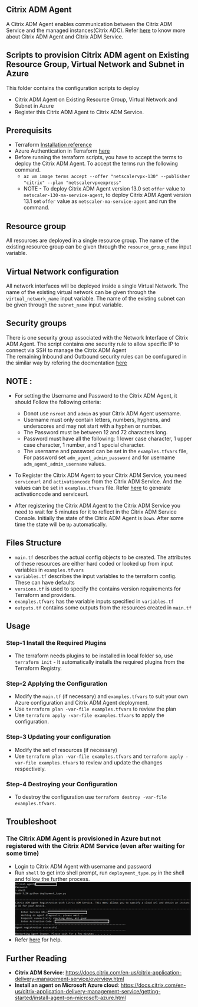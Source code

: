 <!-- ## Citrix ADC  -->
## Citrix ADM Agent 

A Citrix ADM Agent enables communication between the Citrix ADM Service and the managed instances(Citrix ADC). Refer [here](https://docs.citrix.com/en-us/citrix-application-delivery-management-service/overview.html) to know more about Citrix ADM Agent and CItrix ADM Service.

## Scripts to provision Citrix ADM agent on Existing Resource Group, Virtual Network and Subnet in Azure

This folder contains the configuration scripts to deploy
* Citrix ADM Agent on Existing Resource Group, Virtual Network and Subnet in Azure
* Register this Citrix ADM Agent to Citrix ADM Service.

## Prerequisits

* Terraform [Installation reference](https://learn.hashicorp.com/tutorials/terraform/install-cli)
* Azure Authentication in Terraform [here](https://github.com/citrix/terraform-cloud-scripts/tree/master/azure#-authenticating-to-azure-in-terraform)
* Before running the terraform scripts, you have to accept the terms to deploy the Citrix ADM Agent. To accept the terms run the following command. 
    * `az vm image terms accept --offer "netscalervpx-130" --publisher "citrix" --plan "netscalervpxexpress"`  
    * NOTE - To deploy Citrix ADM Agent version 13.0 set `offer` value to `netscaler-130-ma-service-agent`, to deploy Citrix ADM Agent version 13.1 set `offer` value as `netscaler-ma-service-agent` and run the command.

## Resource group

All resources are deployed in a single resource group. The name of the existing resource group can be given through the `resource_group_name` input variable.

## Virtual Network configuration

All network interfaces will be deployed inside a single Virtual Network.
The name of the existing virtual network can be given through the `virtual_network_name` input variable.
The name of the existing subnet can be given through the `subnet_name` input variable.

## Security groups

There is one security group associated with the Network Interface of Citrix ADM Agent.
The script contains one security rule to allow specific IP to connect via SSH to manage the Citrix ADM Agent  
The remaining Inbound and Outbound security rules can be confugured in the similar way by refering the docmentation [here](https://docs.citrix.com/en-us/citrix-application-delivery-management-service/system-requirements.html#supported-ports)

## NOTE :

* For setting the Username and Password to the Citrix ADM Agent, it should Follow the following criteria:
    * Donot use `nsroot` and `admin` as your Citrix ADM Agent username.
    * Username must only contain letters, numbers, hyphens, and underscores and may not start with a hyphen or number.
    * The Password must be between 12 and 72 characters long.
    * Password must have all the following: 1 lower case character, 1 upper case character, 1 number, and 1 special character.
    * The username and password can be set in the `examples.tfvars` file, For password set `adm_agent_admin_password` and for username `adm_agent_admin_username` values.

* To Register the Citrix ADM Agent to your Citrix ADM Service, you need `serviceurl` and `activationcode` from the Citrix ADM Service. And the values can be set in `examples.tfvars` file. Refer [here](../../how_to_generate_activationcode_in_ADMService.md "activation_code") to generate activationcode and serviceurl.

* After registering the Citrix ADM Agent to the Citrix ADM Service you need to wait for 5 minutes for it to reflect in the Citrix ADM Service Console. Initially the state of the Citrix ADM Agent is `Down`. After some time the state will be `Up` automatically.

## Files Structure
* `main.tf` describes the actual config objects to be created. The attributes of these resources are either hard coded or looked up from input variables in `examples.tfvars`
* `variables.tf` describes the input variables to the terraform config. These can have defaults
* `versions.tf` is used to specify the contains version requirements for Terraform and providers.
* `examples.tfvars` has the variable inputs specified in `variables.tf`
* `outputs.tf` contains some outputs from the resources created in `main.tf`

## Usage

### Step-1 Install the Required Plugins
* The terraform needs plugins to be installed in local folder so, use `terraform init` - It automatically installs the required plugins from the Terraform Registry.

### Step-2 Applying the Configuration 
* Modify the `main.tf` (if necessary) and `examples.tfvars` to suit your own Azure configuration and Citrix ADM Agent deployment. 
* Use `terraform plan -var-file examples.tfvars` to review the plan
* Use `terraform apply -var-file examples.tfvars` to apply the configuration.

### Step-3 Updating your configuration
* Modify the set of resources (if necessary)
* Use `terraform plan -var-file examples.tfvars` and `terraform apply -var-file examples.tfvars` to review and update the changes respectively.

### Step-4 Destroying your Configuration
* To destroy the configuration use `terraform destroy -var-file examples.tfvars`.

## Troubleshoot

### The Citrix ADM Agent is provisioned in Azure but not registered with the Citrix ADM Service (even after waiting for some time)
* Login to Citrix ADM Agent with username and password
* Run `shell` to get into shell prompt, run `deployment_type.py` in the shell and follow the further process. 
![register](../../assets/deploy_adm_agent_assets/register.png "register")
* Refer [here](https://docs.citrix.com/en-us/citrix-application-delivery-management-service/faq.html) for help.

## Further Reading

* **Citrix ADM Service**: https://docs.citrix.com/en-us/citrix-application-delivery-management-service/overview.html
* **Install an agent on Microsoft Azure cloud**: https://docs.citrix.com/en-us/citrix-application-delivery-management-service/getting-started/install-agent-on-microsoft-azure.html
